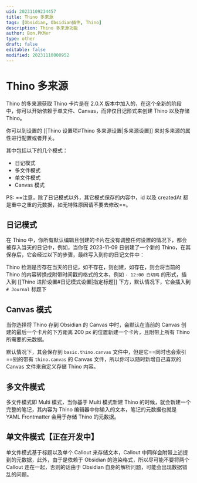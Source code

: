 ```yaml
---
uid: 20231109234457
title: Thino 多来源
tags: [Obsidian, Obsidian插件, Thino]
description: Thino 多来源功能
author: Bon,PKMer
type: other
draft: false
editable: false
modified: 20231110000952
---
```


# Thino 多来源

Thino 的多来源获取 Thino 卡片是在 2.0.X 版本中加入的，在这个全新的阶段中，你可以开始依赖于单文件、Canvas，而非仅日记形式来创建 Thino 以及存储 Thino。

你可以到设置的 [[Thino 设置项#Thino 多来源设置|多来源设置]] 来对多来源的属性进行配置或者开关。

其中包括以下的几个模式：

- 日记模式
- 多文件模式
- 单文件模式
- Canvas 模式

PS: ==注意，除了日记模式以外，其它模式保存的内容中，id 以及 createdAt 都是重中之重的元数据，如无特殊原因请不要去修改==。

## 日记模式

在 Thino 中，你所有默认编辑且创建的卡片在没有调整任何设置的情况下，都会被存入当天的日记中，例如，当你在 2023-11-09 日创建了一个新的 Thino，在其保存后，它会经过以下的步骤，最终写入到你的日记文件中：

Thino 检测是否存在当天的日记，如不存在，则创建，如存在，则会将当前的 Thino 的内容转换成附带时间戳的格式的文本，例如 `- 12:00 白切鸡` 的形式，插入到 [[Thino 进阶设置#日记模式设置|指定标题]] 下方，默认情况下，它会插入到 `# Journal` 标题下

## Canvas 模式

当你选择将 Thino 存到 Obsidian 的 Canvas 中时，会默认在当前的 Canvas 创建的最后一个卡片的下方距离 200 px 的位置新建一个卡片，且附带上所有 Thino 所需要的元数据。

默认情况下，其会保存到 `basic.thino.canvas` 文件中，但是它==同时也会索引==别的带有 `thino.canvas` 的 Canvas 文件，所以你可以随时新增自己喜欢的 Canvas 文件来自定义存储 Thino 内容。

## 多文件模式

多文件模式即 Multi 模式，当你基于 Multi 模式新建 Thino 的时候，就会新建一个完整的笔记，其内容为 Thino 编辑器中你输入的文本，笔记的元数据也就是 YAML Frontmatter 会用于存储 Thino 的元数据。

## 单文件模式【正在开发中】

单文件模式基于标题以及单个 Callout 来存储文本，Callout 中同样会附带上述提到的元数据，此外，由于是依赖于 Obsidian 的渲染格式，所以尽可能不要将两个 Callout 连在一起，否则的话由于 Obsidian 自身的解析问题，可能会出现数据错乱的问题。